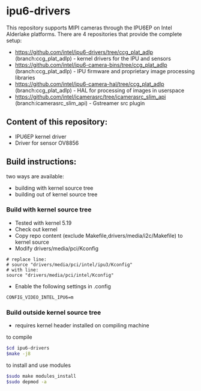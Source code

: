 # ipu6-drivers

This repository supports MIPI cameras through the IPU6EP on Intel Alderlake platforms. There are 4 repositories that provide the complete setup:

* https://github.com/intel/ipu6-drivers/tree/ccg_plat_adlp (branch:ccg_plat_adlp) - kernel drivers for the IPU and sensors
* https://github.com/intel/ipu6-camera-bins/tree/ccg_plat_adlp (branch:ccg_plat_adlp) - IPU firmware and proprietary image processing libraries
* https://github.com/intel/ipu6-camera-hal/tree/ccg_plat_adlp (branch:ccg_plat_adlp) - HAL for processing of images in userspace
* https://github.com/intel/icamerasrc/tree/icamerasrc_slim_api (branch:icamerasrc_slim_api) - Gstreamer src plugin

## Content of this repository:
* IPU6EP kernel driver
* Driver for sensor OV8856

## Build instructions:
two ways are available:
- building with kernel source tree
- building out of kernel source tree

### Build with kernel source tree
* Tested with kernel 5.19
* Check out kernel
* Copy repo content (exclude Makefile,drivers/media/i2c/Makefile) to kernel source
* Modify drivers/media/pci/Kconfig

```
# replace line:
# source "drivers/media/pci/intel/ipu3/Kconfig"
# with line:
source "drivers/media/pci/intel/Kconfig"
```

* Enable the following settings in .config

```
CONFIG_VIDEO_INTEL_IPU6=m
```

### Build outside kernel source tree
* requires kernel header installed on compiling machine

to compile
```bash
$cd ipu6-drivers
$make -j8
```

to install and use modules
```bash
$sudo make modules_install
$sudo depmod -a
```

